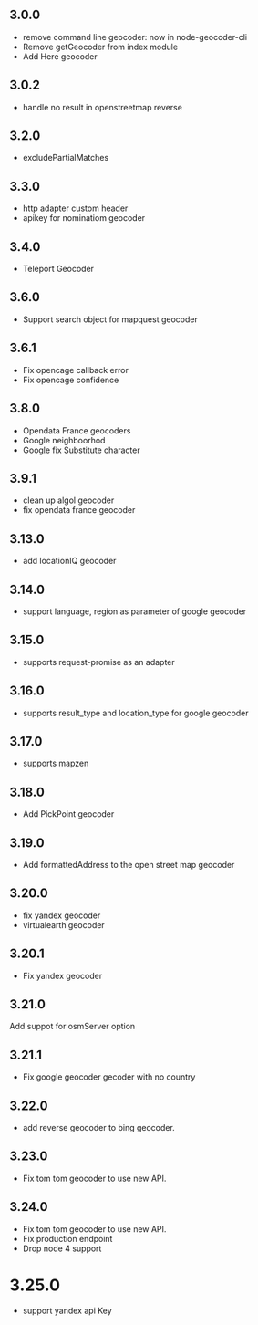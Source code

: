 ## 3.0.0

- remove command line geocoder: now in node-geocoder-cli
- Remove getGeocoder from index module
- Add Here geocoder

## 3.0.2

- handle no result in openstreetmap reverse

## 3.2.0

- excludePartialMatches

## 3.3.0

- http adapter custom header
- apikey for nominatiom geocoder

## 3.4.0

- Teleport Geocoder

## 3.6.0

- Support search object for mapquest geocoder

## 3.6.1

- Fix opencage callback error
- Fix opencage confidence

## 3.8.0

- Opendata France geocoders
- Google neighboorhod
- Google fix Substitute character

## 3.9.1

- clean up algol geocoder
- fix opendata france geocoder

## 3.13.0

- add locationIQ geocoder

## 3.14.0

- support language, region as parameter of google geocoder

## 3.15.0

- supports request-promise as an adapter

## 3.16.0

- supports result_type and location_type for google geocoder

## 3.17.0

- supports mapzen

## 3.18.0

- Add PickPoint geocoder

## 3.19.0

- Add formattedAddress to the open street map geocoder

## 3.20.0

- fix yandex geocoder
- virtualearth geocoder

## 3.20.1

- Fix yandex geocoder

## 3.21.0

Add suppot for osmServer option

## 3.21.1

- Fix google geocoder gecoder with no country

## 3.22.0

- add reverse geocoder to bing geocoder.

## 3.23.0

- Fix tom tom geocoder to use new API.

## 3.24.0

- Fix tom tom geocoder to use new API.
- Fix production endpoint
- Drop node 4 support

# 3.25.0

- support yandex api Key
